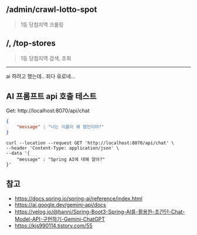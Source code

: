 ## /admin/crawl-lotto-spot 

> 1등 당첨지역 크롤링

## /, /top-stores

> 1등 당첨지역 검색, 조회

---

ai 하려고 했는데..
죄다 유로네...


## AI 프롬프트 api 호출 테스트

Get: http://localhost:8070/api/chat

``` json
{
    "message" : "너는 이름이 왜 잼민이야?"
}
```

``` curl
curl --location --request GET 'http://localhost:8070/api/chat' \
--header 'Content-Type: application/json' \
--data '{
    "message" : "Spring AI에 대해 알아?"
}'
```


## 참고

- https://docs.spring.io/spring-ai/reference/index.html
- https://ai.google.dev/gemini-api/docs
- https://velog.io/@hanni/Spring-Boot3-Spring-AI를-활용한-초간단-Chat-Model-API-구현하기-Gemini-ChatGPT
- https://kjs990114.tistory.com/55